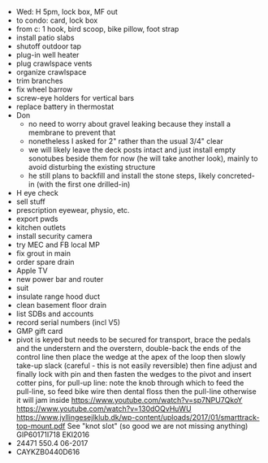 - Wed: H 5pm, lock box, MF out
- to condo: card, lock box
- from c: 1 hook, bird scoop, bike pillow, foot strap
- install patio slabs
- shutoff outdoor tap
- plug-in well heater
- plug crawlspace vents
- organize crawlspace
- trim branches
- fix wheel barrow
- screw-eye holders for vertical bars
- replace battery in thermostat
- Don
    - no need to worry about gravel leaking because they install a membrane to prevent that
    - nonetheless I asked for 2" rather than the usual 3/4" clear
    - we will likely leave the deck posts intact and just install empty sonotubes beside them for now (he will take another look), mainly to avoid disturbing the existing structure
    - he still plans to backfill and install the stone steps, likely concreted-in (with the first one drilled-in)
- H eye check
- sell stuff
- prescription eyewear, physio, etc.
- export pwds
- kitchen outlets
- install security camera
- try MEC and FB local MP
- fix grout in main
- order spare drain
- Apple TV
- new power bar and router
- suit
- insulate range hood duct
- clean basement floor drain
- list SDBs and accounts
- record serial numbers (incl V5)
- GMP gift card
- pivot is keyed but needs to be secured for transport, brace the pedals and the understern and the overstern, double-back the ends of the control line then place the wedge at the apex of the loop then slowly take-up slack (careful - this is not easily reversible) then fine adjust and finally lock with pin and then fasten the wedges to the pivot and insert cotter pins, for pull-up line: note the knob through which to feed the pull-line, so feed bike wire then dental floss then the pull-line otherwise it will jam inside https://www.youtube.com/watch?v=sp7NPU7QkoY https://www.youtube.com/watch?v=130dOQvHuWU https://www.jyllingesejlklub.dk/wp-content/uploads/2017/01/smarttrack-top-mount.pdf See "knot slot" (so good we are not missing anything) GIP60171I718 EKI2016
- 24471 550.4 06-2017
- CAYKZB0440D616
